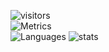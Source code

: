 
<!--
**Skulls23/Skulls23** is a ✨ _special_ ✨ repository because its `README.md` (this file) appears on your GitHub profile. -->

<!--
Here are some ideas to get you started:
-->
<!--
- 🔭 I’m currently working on many projects due to highschool.
- 🌱 I’m currently learning php.
- 👯 I’m looking to collaborate on ...
- 🤔 I’m looking for help with ...
- 💬 Ask me about ...
- 📫 How to reach me: florian.boireau.pro@hotmail.com
- 😄 Pronouns: ...
- ⚡ Fun fact: ...
-->

![visitors](https://visitor-badge.glitch.me/badge?page_id=Skulls23.Skulls23)
<br/>
![Metrics](https://metrics.lecoq.io/Skulls23?template=classic&config.timezone=Europe%2FParis&config.animated=true)
<br/>
![Languages](https://github-readme-stats.vercel.app/api/top-langs/?username=Skulls23&hide_border=true&layout=compact&theme=midnight-purple&langs_count=10)
![stats](https://github-readme-stats.vercel.app/api?username=Skulls23&hide_border=true&theme=midnight-purple&show_icons=true&count_private=true)
<!--
      <img src="https://github-readme-stats.vercel.app/api/top-langs/?username=Skulls23&hide_border=true&layout=compact&theme=midnight-purple&langs_count=10" alt="Language known">
      <img src="https://github-readme-stats.vercel.app/api?username=Skulls23&hide_border=true&theme=midnight-purple&show_icons=true&count_private=true" >

-->
